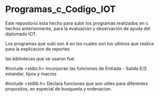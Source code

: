 # Programas_c_Codigo_IOT
Este repositorio esta hecho para subir los programas realizados en c hechos anteriormente, para la evaluación y observación de ayuda del diplomado IOT.

Los programas que subi son 4 en los cuales son los ultimos que realice para la explicacion de reportes 

las bibliotecas que se usaron fue:

#include <stdio.h>
Incorporan las funciones de Entrada - Salida E/S estandar, tipos y macros

#include <stdlib.h>
Declara funciones que son utiles para diferentes propositos, en especial de busqueda y ordenacion.

